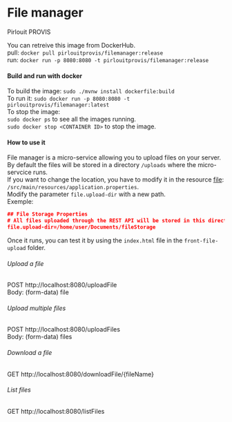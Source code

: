 # File manager
Pirlouit PROVIS

You can retreive this image from DockerHub.  
pull: `docker pull pirlouitprovis/filemanager:release`  
run: `docker run -p 8080:8080 -t pirlouitprovis/filemanager:release`
#### Build and run with docker
To build the image: `sudo ./mvnw install dockerfile:build`  
To run it: `sudo docker run -p 8080:8080 -t pirlouitprovis/filemanager:latest`  
To stop the image:  
`sudo docker ps` to see all the images running.  
`sudo docker stop <CONTAINER ID>` to stop the image.

#### How to use it
File manager is a micro-service allowing you to upload files on your server.  
By default the files will be stored in a directory `/uploads` where the micro-servcice runs.  
If you want to change the location, you have to modify it in the resource [file](/src/main/resources/application.properties): `/src/main/resources/application.properties`.  
Modify the parameter `file.upload-dir` with a new path.  
Exemple:
```json
## File Storage Properties
# All files uploaded through the REST API will be stored in this directory
file.upload-dir=/home/user/Documents/fileStorage
```

Once it runs, you can test it by using the `index.html` file in the `front-file-upload` folder.  

###### Upload a file
POST http://localhost:8080/uploadFile  
  Body: (form-data) file
###### Upload multiple files
POST http://localhost:8080/uploadFiles  
  Body: (form-data) files
###### Download a file
GET http://localhost:8080/downloadFile/{fileName}
###### List files
GET http://localhost:8080/listFiles  
